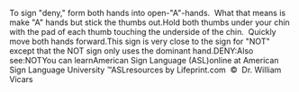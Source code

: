 To sign "deny," form both hands into open-"A"-hands.  What that 
			means is make "A" hands but stick the thumbs out.Hold both thumbs under your chin with the pad of each thumb touching 
			the underside of the chin.  Quickly move both hands forward.This sign is very close to the sign for "NOT" except that the NOT 
			sign only uses the dominant hand.DENY:Also see:NOTYou can learnAmerican Sign Language (ASL)online at American Sign Language University ™ASLresources by Lifeprint.com  ©  Dr. William Vicars